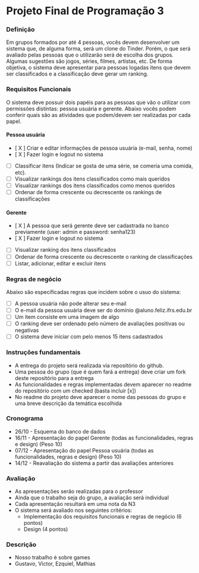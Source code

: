 # Projeto Final de Programação 3

### Definição
Em grupos formados por até 4 pessoas, vocês devem desenvolver um sistema que, de alguma forma, será um clone do Tinder. Porém, o que será avaliado pelas pessoas que o utilizarão será de escolha dos grupos. Algumas sugestões são jogos, séries, filmes, artistas, etc. De forma objetiva, o sistema deve apresentar para pessoas logadas itens que devem ser classificados e a classificação deve gerar um ranking.

### Requisitos Funcionais
O sistema deve possuir dois papéis para as pessoas que vão o utilizar com permissões distintas: pessoa usuária e gerente. Abaixo vocês podem conferir quais são as atividades que podem/devem ser realizadas por cada papel.

#### Pessoa usuária
- [ X ] Criar e editar informações de pessoa usuária (e-mail, senha, nome)
- [ X ] Fazer login e logout no sistema
- [ ] Classificar itens (Indicar se gosta de uma série, se comeria uma comida, etc).
- [ ] Visualizar rankings dos itens classificados como mais queridos
- [ ] Visualizar rankings dos itens classificados como menos queridos
- [ ] Ordenar de forma crescente ou decrescente os rankings de classificações

#### Gerente
- [ X ] A pessoa que será gerente deve ser cadastrada no banco previamente (user: admin e password: senha123)
- [ X ] Fazer login e logout no sistema
- [  ] Visualizar ranking dos itens classificados
- [ ] Ordenar de forma crescente ou decrescente o ranking de classificações
- [ ] Listar, adicionar, editar e excluir itens

### Regras de negócio
Abaixo são especificadas regras que incidem sobre o usuo do sistema:
- [ ] A pessoa usuária não pode alterar seu e-mail
- [ ] O e-mail da pessoa usuária deve ser do domínio @aluno.feliz.ifrs.edu.br
- [ ] Um item consiste em uma imagem de algo
- [ ] O ranking deve ser ordenado pelo número de avaliações positivas ou negativas
- [ ] O sistema deve iniciar com pelo menos 15 itens cadastrados

### Instruções fundamentais
- A entrega do projeto será realizada via repositório do github.
- Uma pessoa do grupo (que é quem fará a entrega) deve criar um fork deste repositório para a entrega
- As funcionalidades e regras implementadas devem aparecer no readme do repositório com um checked (basta incluir [x])
- No readme do projeto deve aparecer o nome das pessoas do grupo e uma breve descrição da temática escolhida

### Cronograma
- 26/10 - Esquema do banco de dados
- 16/11 - Apresentação do papel Gerente (todas as funcionalidades, regras e design) (Peso 10)
- 07/12 - Apresentação do papel Pessoa usuária (todas as funcionalidades, regras e design) (Peso 10)
- 14/12 - Reavaliação do sistema a partir das avaliações anteriores

### Avaliação
- As apresentações serão realizadas para o professor
- Ainda que o trabalho seja do grupo, a avaliação será individual
- Cada apresentação resultará em uma nota da N3
- O sistema será avaliado nos seguintes critérios:
  - Implementação dos requisitos funcionais e regras de negócio (6 pontos)
  - Design (4 pontos)


### Descrição
- Nosso trabalho é sobre games
- Gustavo, Victor, Ezquiel, Mathias
